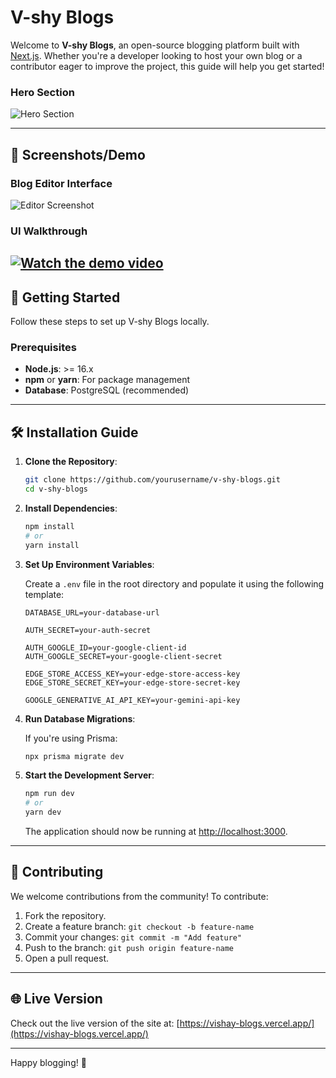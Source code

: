 # V-shy Blogs

Welcome to **V-shy Blogs**, an open-source blogging platform built with [Next.js](https://nextjs.org). Whether you're a developer looking to host your own blog or a contributor eager to improve the project, this guide will help you get started!

### Hero Section
![Hero Section](https://i.imgur.com/u8hFiXS.png)

---

## 📸 Screenshots/Demo

### Blog Editor Interface
![Editor Screenshot](https://i.imgur.com/VinUVg5.png)

### UI Walkthrough
[![Watch the demo video](https://cdn-cf-east.streamable.com/image/597f0d.jpg)](https://streamable.com/597f0d)
---

## 🚀 Getting Started

Follow these steps to set up V-shy Blogs locally.

### Prerequisites

- **Node.js**: >= 16.x
- **npm** or **yarn**: For package management
- **Database**: PostgreSQL (recommended)

---

## 🛠 Installation Guide

1. **Clone the Repository**:

   ```bash
   git clone https://github.com/yourusername/v-shy-blogs.git
   cd v-shy-blogs
   ```

2. **Install Dependencies**:

   ```bash
   npm install
   # or
   yarn install
   ```

3. **Set Up Environment Variables**:

   Create a `.env` file in the root directory and populate it using the following template:

   ```env
   DATABASE_URL=your-database-url

   AUTH_SECRET=your-auth-secret

   AUTH_GOOGLE_ID=your-google-client-id
   AUTH_GOOGLE_SECRET=your-google-client-secret

   EDGE_STORE_ACCESS_KEY=your-edge-store-access-key
   EDGE_STORE_SECRET_KEY=your-edge-store-secret-key

   GOOGLE_GENERATIVE_AI_API_KEY=your-gemini-api-key
   ```

4. **Run Database Migrations**:

   If you're using Prisma:

   ```bash
   npx prisma migrate dev
   ```

5. **Start the Development Server**:

   ```bash
   npm run dev
   # or
   yarn dev
   ```

   The application should now be running at [http://localhost:3000](http://localhost:3000).

---

## 🤝 Contributing

We welcome contributions from the community! To contribute:

1. Fork the repository.
2. Create a feature branch: `git checkout -b feature-name`
3. Commit your changes: `git commit -m "Add feature"`
4. Push to the branch: `git push origin feature-name`
5. Open a pull request.

---



## 🌐 Live Version

Check out the live version of the site at: [https://vishay-blogs.vercel.app/](https://vishay-blogs.vercel.app/)

---

Happy blogging! 🌱

